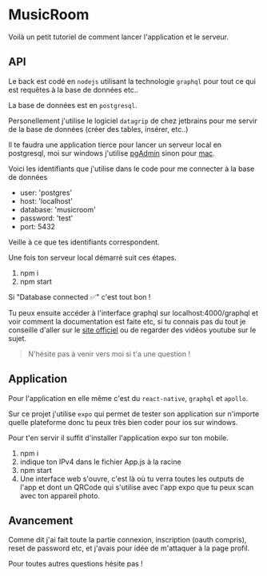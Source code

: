# MusicRoom

Voilà un petit tutoriel de comment lancer l'application et le serveur.

## API

Le back est codé en `nodejs` utilisant la technologie `graphql` pour tout ce qui est requêtes à la base de données etc..

La base de données est en `postgresql`.

Personellement j'utilise le logiciel `datagrip` de chez jetbrains pour me servir de la base de données (créer des tables, insérer, etc..)

Il te faudra une application tierce pour lancer un serveur local en postgresql, moi sur windows j'utilise [pgAdmin](https://www.postgresql.org/download/windows/) sinon pour [mac](https://www.postgresql.org/download/macosx/).

Voici les identifiants que j'utilise dans le code pour me connecter à la base de données

- user: 'postgres'
- host: 'localhost'
- database: 'musicroom'
- password: 'test'
- port: 5432

Veille à ce que tes identifiants correspondent.

Une fois ton serveur local démarré suit ces étapes.

1) npm i
2) npm start

Si "Database connected ✅" c'est tout bon !

Tu peux ensuite accéder à l'interface graphql sur localhost:4000/graphql et voir comment la documentation est faite etc, si tu connais pas du tout je conseille d'aller sur le [site officiel](https://graphql.org/) ou de regarder des vidéos youtube sur le sujet.
> N'hésite pas à venir vers moi si t'a une question !

## Application

Pour l'application en elle même c'est du `react-native`, `graphql` et `apollo`.

Sur ce projet j'utilise `expo` qui permet de tester son application sur n'importe quelle plateforme donc tu peux très bien coder pour ios sur windows.

Pour t'en servir il suffit d'installer l'application expo sur ton mobile.

1) npm i
2) indique ton IPv4 dans le fichier App.js à la racine
3) npm start
4) Une interface web s'ouvre, c'est là où tu verra toutes les outputs de l'app et dont un QRCode qui s'utilise avec l'app expo que tu peux scan avec ton appareil photo.

## Avancement

Comme dit j'ai fait toute la partie connexion, inscription (oauth compris), reset de password etc, et j'avais pour idée de m'attaquer à la page profil.

Pour toutes autres questions hésite pas !

